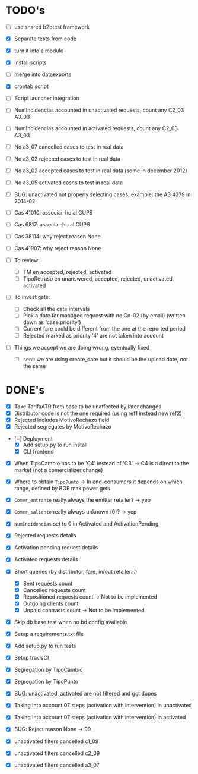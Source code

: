 # TODO's

- [ ] use shared b2btest framework
- [x] Separate tests from code
- [x] turn it into a module
- [x] install scripts
- [ ] merge into dataexports
- [x] crontab script
- [ ] Script launcher integration


- [ ] NumIncidencias accounted in unactivated requests, count any C2_03 A3_03
- [ ] NumIncidencias accounted in activated requests, count any C2_03 A3_03
- [ ] No a3_07 cancelled cases to test in real data
- [ ] No a3_02 rejected cases to test in real data
- [ ] No a3_02 accepted cases to test in real data (some in december 2012)
- [ ] No a3_05 activated cases to test in real data
- [ ] BUG: unactivated not properly selecting cases, example: the A3 4379 in 2014-02
- [ ] Cas 41010: associar-ho al CUPS
- [ ] Cas 6817: associar-ho al CUPS
- [ ] Cas 38114: why reject reason None
- [ ] Cas 41907: why reject reason None

- [ ] To review:
	- [ ] TM en accepted, rejected, activated
	- [ ] TipoRetraso en unanswered, accepted, rejected, unactivated, activated
- [ ] To investigate:
	- [ ] Check all the date intervals
	- [ ] Pick a date for managed request with no Cn-02 (by email) (written down as 'case.priority')
	- [ ] Current fare could be different from the one at the reported period
	- [ ] Rejected marked as priority '4' are not taken into account

- [ ] Things we accept we are doing wrong, eventually fixed
	- [ ] sent: we are using create_date but it should be the upload date, not the same

# DONE's

- [x] Take TarifaATR from case to be unaffected by later changes
- [x] Distributor code is not the one required (using ref1 instead new ref2)
- [x] Rejected includes MotivoRechazo field
- [x] Rejected segregates by MotivoRechazo
- [+] Deployment
	- [x] Add setup.py to run install
	- [x] CLI frontend
- [x] When TipoCambio has to be 'C4' instead of 'C3' -> C4 is a direct to the market (not a comercializer change)
- [x] Where to obtain `TipoPunto` -> In end-consumers it depends on which range, defined by BOE max power gets
- [x] `Comer_entrante` really always the emitter retailer? -> yep
- [x] `Comer_saliente` really always unknown (0)? -> yep
- [x] `NumIncidencias` set to 0 in Activated and ActivationPending
- [x] Rejected requests details
- [x] Activation pending request details
- [x] Activated requests details
- [x] Short queries (by distributor, fare, in/out retailer...)
	- [x] Sent requests count
	- [x] Cancelled requests count
	- [x] Repositioned requests count -> Not to be implemented
	- [x] Outgoing clients count
	- [x] Unpaid contracts count -> Not to be implemented
- [x] Skip db base test when no bd config available
- [x] Setup a requirements.txt file
- [x] Add setup.py to run tests
- [x] Setup travisCI

- [x] Segregation by TipoCambio
- [x] Segregation by TipoPunto
- [x] BUG: unactivated, activated are not filtered and got dupes
- [x] Taking into account 07 steps (activation with intervention) in unactivated
- [x] Taking into account 07 steps (activation with intervention) in activated
- [x] BUG: Reject reason None -> 99
- [x] unactivated filters cancelled c1_09
- [x] unactivated filters cancelled c2_09
- [x] unactivated filters cancelled a3_07

